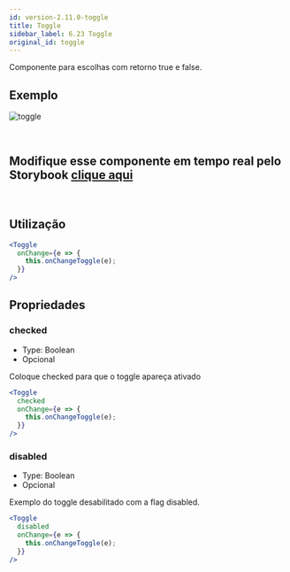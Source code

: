 ```yaml
---
id: version-2.11.0-toggle
title: Toggle
sidebar_label: 6.23 Toggle
original_id: toggle
---
```


Componente para escolhas com retorno true e false.

## Exemplo
![toggle](assets/images_components/v2.0.0/toggle.jpg)

<br>

## Modifique esse componente em tempo real pelo Storybook [clique aqui](https://ame-miniapp-components.calindra.com.br/storybook/?path=/story/intera%C3%A7%C3%B5es-toggle--basic)

<br>

## Utilização

```jsx harmony
<Toggle
  onChange={e => {
    this.onChangeToggle(e);
  }}
/>
```

## Propriedades

###  checked

- Type: Boolean
- Opcional

Coloque checked para que o toggle apareça ativado

```jsx harmony
<Toggle
  checked
  onChange={e => {
    this.onChangeToggle(e);
  }}
/>
```
### disabled

- Type: Boolean
- Opcional

Exemplo do toggle desabilitado com a flag disabled.

```jsx harmony
<Toggle
  disabled
  onChange={e => {
    this.onChangeToggle(e);
  }}
/>
```
